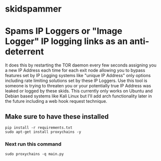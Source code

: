 # skidspammer
# Spams IP Loggers or "Image Logger" IP logging links as an anti-deterrent

It does this by restarting the TOR daemon every few seconds assigning you a new IP Address each time for each exit node allowing you to bypass features set by IP Logging systems like "unique IP Address" only options including rate limiting solutions set by these IP Loggers. Use this tool is someone is trying to threaten you or your potentially true IP Address was leaked or logged by these skids. This currently only works on Ubuntu and Debian based systems like Kali Linux but I'll add arch functionality later in the future including a web hook request technique.

## Make sure to have these installed

```
pip install -r requirements.txt
sudo apt-get install proxychains -y
```
### Next run this command

```
sudo proxychains -q main.py
```

